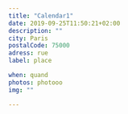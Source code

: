 ```yaml
---
title: "Calendar1"
date: 2019-09-25T11:50:21+02:00
description: ""
city: Paris 
postalCode: 75000
adress: rue
label: place

when: quand
photos: photooo
img: ""

---
```


